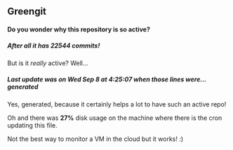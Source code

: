 ## Greengit

#### Do you wonder why this repository is so active?

##### After all it has 22544 commits!

But is it *really* active? Well...

##### Last update was on Wed Sep 8 at 4:25:07 when those lines were... generated

Yes, generated, because it certainly helps a lot to have such an active repo!

Oh and there was **27%** disk usage on the machine
where there is the cron updating this file.

Not the best way to monitor a VM in the cloud but it works! :)
